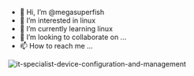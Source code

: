 - 👋 Hi, I’m @megasuperfish
- 👀 I’m interested in linux
- 🌱 I’m currently learning linux
- 💞️ I’m looking to collaborate on ...
- 📫 How to reach me ...


<!---
megasuperfish/megasuperfish is a ✨ special ✨ repository because its `README.md` (this file) appears on your GitHub profile.
You can click the Preview link to take a look at your changes.
--->
![it-specialist-device-configuration-and-management](https://github.com/megasuperfish/megasuperfish/assets/119459964/17b934f1-d3e4-45a8-b533-455f074134a9)
